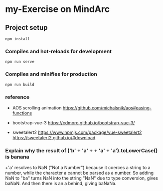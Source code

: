 # my-Exercise on MindArc

## Project setup
```
npm install
```

### Compiles and hot-reloads for development
```
npm run serve
```

### Compiles and minifies for production
```
npm run build
```

### reference
* AOS scrolling animation 
https://github.com/michalsnik/aos#easing-functions

* bootstrap-vue-3
https://cdmoro.github.io/bootstrap-vue-3/

* sweetalert2
https://www.npmjs.com/package/vue-sweetalert2
https://sweetalert2.github.io/#download




### Explain why the result of ('b' + 'a' + + 'a' + 'a').toLowerCase() is banana
+'a' resolves to NaN ("Not a Number") because it coerces a string to a number, while the character a cannot be parsed as a number.
So adding NaN to "ba" turns NaN into the string "NaN" due to type conversion, gives baNaN. And then there is an a behind, giving baNaNa.






